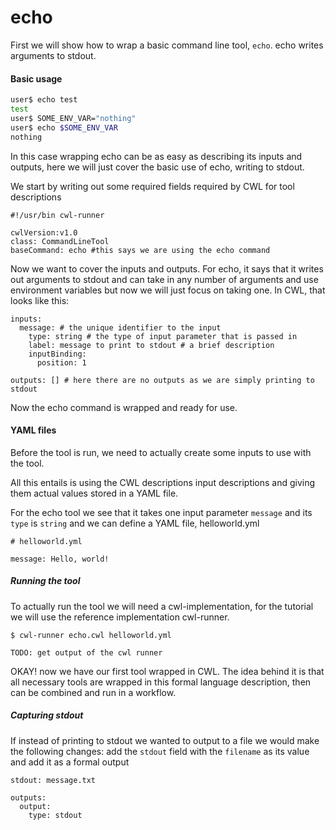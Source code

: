 
# echo
First we will show how to wrap a basic command line tool, `echo`. echo writes arguments to stdout.

#### Basic usage
```bash
user$ echo test
test
user$ SOME_ENV_VAR="nothing"
user$ echo $SOME_ENV_VAR
nothing
```

In this case wrapping echo can be as easy as describing its inputs and outputs, here we will just cover the basic use of echo, writing to stdout.

We start by writing out some required fields required by CWL for tool descriptions
```
#!/usr/bin cwl-runner

cwlVersion:v1.0
class: CommandLineTool
baseCommand: echo #this says we are using the echo command

```

Now we want to cover the inputs and outputs. For echo, it says that it writes out arguments to stdout and can take in any number of arguments and use environment variables but now we will just focus on taking one. In CWL, that looks like this:

```
inputs:
  message: # the unique identifier to the input
    type: string # the type of input parameter that is passed in
    label: message to print to stdout # a brief description
    inputBinding:
      position: 1

outputs: [] # here there are no outputs as we are simply printing to stdout
```

Now the echo command is wrapped and ready for use.

#### YAML files

Before the tool is run, we need to actually create some inputs to use with the tool.

All this entails is using the CWL descriptions input descriptions and giving them actual values stored in a YAML file.

For the echo tool we see that it takes one input parameter `message` and its `type` is `string` and we can define a YAML file, helloworld.yml

```
# helloworld.yml

message: Hello, world!

``` 


##### Running the tool

To actually run the tool we will need a cwl-implementation, for the tutorial we will use the reference implementation cwl-runner.

```
$ cwl-runner echo.cwl helloworld.yml

TODO: get output of the cwl runner
```

OKAY! now we have our first tool wrapped in CWL. The idea behind it is that all necessary tools are wrapped in this formal language description, then can be combined and run in a workflow.

##### Capturing stdout

If instead of printing to stdout we wanted to output to a file we would make the following changes: add the `stdout` field with the `filename` as its value and add it as a formal output


```
stdout: message.txt

outputs:
  output:
    type: stdout
```

